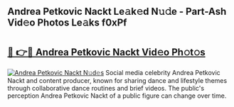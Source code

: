 ## Andrea Petkovic Nackt Le𝚊k𝚎d N𝚞𝚍e - Part-Ash Vid𝚎o Photos Le𝚊ks f0xPf

# <h2><a href="http://fb9uic.evod.top/?m=Andrea+Petkovic+Nackt">🔗 👉🔴 Andrea Petkovic Nackt Vid𝚎o Ph𝚘t𝚘s</a></h2>

[![Andrea Petkovic Nackt N𝚞d𝚎s](https://i.imgur.com/8V9OHl7.gif)](http://fb9uic.evod.top/?m=Andrea+Petkovic+Nackt)
Social media celebrity Andrea Petkovic Nackt and content producer, known for sharing dance and lifestyle themes through collaborative dance routines and brief videos. The public's perception Andrea Petkovic Nackt of a public figure can change over time. 
